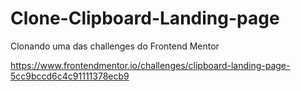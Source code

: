 # Clone-Clipboard-Landing-page  

Clonando uma das challenges do Frontend Mentor 


https://www.frontendmentor.io/challenges/clipboard-landing-page-5cc9bccd6c4c91111378ecb9
